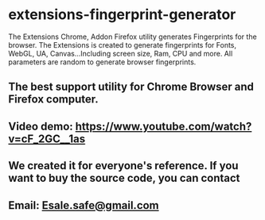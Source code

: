 # extensions-fingerprint-generator
The Extensions Chrome, Addon Firefox utility generates Fingerprints for the browser.
The Extensions is created to generate fingerprints for Fonts, WebGL, UA, Canvas...Including screen size, Ram, CPU and more. All parameters are random to generate browser fingerprints. 
## The best support utility for Chrome Browser and Firefox computer.

## Video demo: https://www.youtube.com/watch?v=cF_2GC__1as

## We created it for everyone's reference. If you want to buy the source code, you can contact 
## Email: Esale.safe@gmail.com
